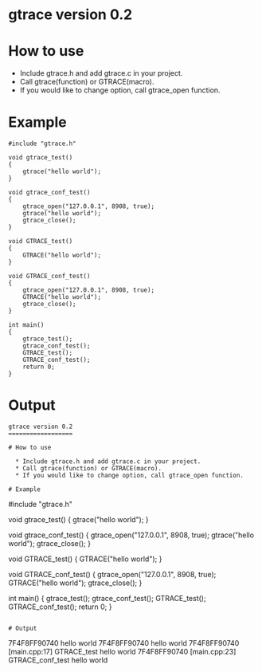 gtrace version 0.2
==================

# How to use

  * Include gtrace.h and add gtrace.c in your project.
  * Call gtrace(function) or GTRACE(macro).
  * If you would like to change option, call gtrace_open function.

# Example

```
#include "gtrace.h"

void gtrace_test()
{
	gtrace("hello world");
}

void gtrace_conf_test()
{
	gtrace_open("127.0.0.1", 8908, true);
	gtrace("hello world");
	gtrace_close();
}

void GTRACE_test()
{
	GTRACE("hello world");
}

void GTRACE_conf_test()
{
	gtrace_open("127.0.0.1", 8908, true);
	GTRACE("hello world");
	gtrace_close();
}

int main()
{
	gtrace_test();
	gtrace_conf_test();
	GTRACE_test();
	GTRACE_conf_test();
	return 0;
}
```

# Output
```
gtrace version 0.2
==================

# How to use

  * Include gtrace.h and add gtrace.c in your project.
  * Call gtrace(function) or GTRACE(macro).
  * If you would like to change option, call gtrace_open function.

# Example

```
#include "gtrace.h"

void gtrace_test()
{
	gtrace("hello world");
}

void gtrace_conf_test()
{
	gtrace_open("127.0.0.1", 8908, true);
	gtrace("hello world");
	gtrace_close();
}

void GTRACE_test()
{
	GTRACE("hello world");
}

void GTRACE_conf_test()
{
	gtrace_open("127.0.0.1", 8908, true);
	GTRACE("hello world");
	gtrace_close();
}

int main()
{
	gtrace_test();
	gtrace_conf_test();
	GTRACE_test();
	GTRACE_conf_test();
	return 0;
}
```

# Output
```
7F4F8FF90740 hello world
7F4F8FF90740 hello world
7F4F8FF90740 [main.cpp:17] GTRACE_test hello world
7F4F8FF90740 [main.cpp:23] GTRACE_conf_test hello world
```

